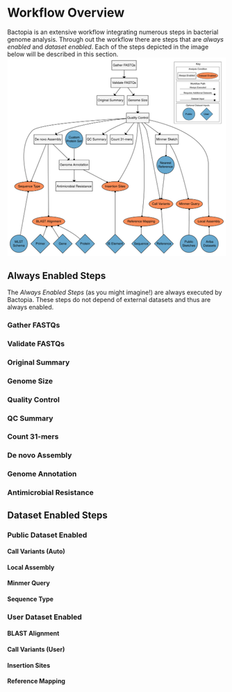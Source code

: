 # Workflow Overview
Bactopia is an extensive workflow integrating numerous steps in bacterial genome analysis. Through out the workflow there are steps that are *always enabled* and *dataset enabled*. Each of the steps depicted in the image below will be described in this section.
![Bactopia Workflow](data/bactopia-workflow.png)

## Always Enabled Steps
The *Always Enabled Steps* (as you might imagine!) are always executed by Bactopia. These steps do not depend of external datasets and thus are always enabled.

### Gather FASTQs

### Validate FASTQs

### Original Summary

### Genome Size

### Quality Control


### QC Summary

### Count 31-mers

### De novo Assembly

### Genome Annotation

### Antimicrobial Resistance

## Dataset Enabled Steps
### Public Dataset Enabled


#### Call Variants (Auto)

#### Local Assembly

#### Minmer Query

#### Sequence Type


### User Dataset Enabled
#### BLAST Alignment

#### Call Variants (User)

#### Insertion Sites

#### Reference Mapping
